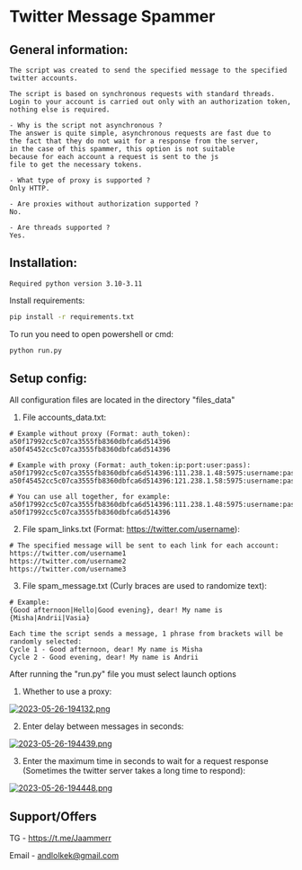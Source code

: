# Twitter Message Spammer

## General information:

    The script was created to send the specified message to the specified twitter accounts.
    
    The script is based on synchronous requests with standard threads.
    Login to your account is carried out only with an authorization token, nothing else is required.

    - Why is the script not asynchronous ?
    The answer is quite simple, asynchronous requests are fast due to 
    the fact that they do not wait for a response from the server, 
    in the case of this spammer, this option is not suitable 
    because for each account a request is sent to the js 
    file to get the necessary tokens.

    - What type of proxy is supported ?
    Only HTTP. 

    - Are proxies without authorization supported ?
    No.
    
    - Are threads supported ?
    Yes.



## Installation:
```Required python version 3.10-3.11```

Install requirements:
```bash
pip install -r requirements.txt
```

To run you need to open powershell or cmd:
```bash
python run.py
```

## Setup config:
All configuration files are located in the directory "files_data"

1) File accounts_data.txt:

```
# Example without proxy (Format: auth_token): 
a50f17992cc5c07ca3555fb8360dbfca6d514396
a50f45452cc5c07ca3555fb8360dbfca6d514396

# Example with proxy (Format: auth_token:ip:port:user:pass): 
a50f17992cc5c07ca3555fb8360dbfca6d514396:111.238.1.48:5975:username:password
a50f45452cc5c07ca3555fb8360dbfca6d514396:121.238.1.58:5975:username:password

# You can use all together, for example:
a50f17992cc5c07ca3555fb8360dbfca6d514396:111.238.1.48:5975:username:password
a50f17992cc5c07ca3555fb8360dbfca6d514396
```

2) File spam_links.txt (Format: https://twitter.com/username):
```
# The specified message will be sent to each link for each account:
https://twitter.com/username1
https://twitter.com/username2
https://twitter.com/username3
```

3) File spam_message.txt (Curly braces are used to randomize text):
```
# Example:
{Good afternoon|Hello|Good evening}, dear! My name is {Misha|Andrii|Vasia}

Each time the script sends a message, 1 phrase from brackets will be randomly selected:
Cycle 1 - Good afternoon, dear! My name is Misha
Cycle 2 - Good evening, dear! My name is Andrii
```

After running the "run.py" file you must select launch options

1. Whether to use a proxy:

[![2023-05-26-194132.png](https://i.postimg.cc/7Lvnj8RT/2023-05-26-194132.png)](https://postimg.cc/bZTn2Mpz)

2.  Enter delay between messages in seconds:

[![2023-05-26-194439.png](https://i.postimg.cc/HLQRht6d/2023-05-26-194439.png)](https://postimg.cc/SXxgXc0v)

3. Enter the maximum time in seconds to wait for a request response (Sometimes the twitter server takes a long time to respond):

[![2023-05-26-194448.png](https://i.postimg.cc/ZRb7Dz9x/2023-05-26-194448.png)](https://postimg.cc/jW14L94D)

## Support/Offers

TG - https://t.me/Jaammerr

Email - andlolkek@gmail.com
